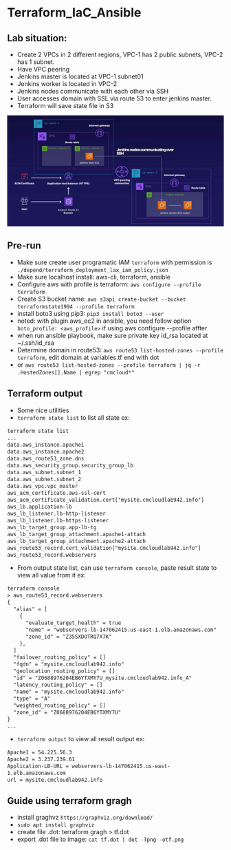# Terraform_IaC_Ansible
## Lab situation:
- Create 2 VPCs in 2 different regions, VPC-1 has 2 public subnets, VPC-2 has 1 subnet.
- Have VPC peering
- Jenkins master is located at VPC-1 subnet01
- Jenkins worker is located in VPC-2
- Jenkins nodes communicate with each other via SSH
- User accesses domain with SSL via route 53 to enter jenkins master.
- Terraform will save state file in S3

![alt text](./depend/picture.png "Diagram")

## Pre-run
- Make sure create user programatic IAM `terraform` with permission is `./depend/terraform_deployment_lax_iam_policy.json`
- Make sure localhost install: aws-cli, terraform, ansible
- Configure aws with profile is terraform: `aws configure --profile terraform`
- Create S3 bucket name: `aws s3api create-bucket --bucket terraformstate1994 --profile terraform` 
- install boto3 using pip3: `pip3 install boto3 --user`
- noted: with plugin aws_ec2 in ansible, you need follow option `boto_profile: <aws_profile>` if using aws configure --profile affter
- when run ansible playbook, make sure private key id_rsa located at ~/.ssh/id_rsa
- Determine domain in route53: `aws route53 list-hosted-zones --profile terraform`, edit domain at variables.tf end with dot
- or `aws route53 list-hosted-zones --profile terraform | jq -r .HostedZones[].Name | egrep "cmcloud*"`

## Terraform output
- Some nice utilities
- `terraform state list` to list all state
ex:
```
terraform state list
...
data.aws_instance.apache1
data.aws_instance.apache2
data.aws_route53_zone.dns
data.aws_security_group.security_group_lb
data.aws_subnet.subnet_1
data.aws_subnet.subnet_2
data.aws_vpc.vpc_master
aws_acm_certificate.aws-ssl-cert
aws_acm_certificate_validation.cert["mysite.cmcloudlab942.info"]
aws_lb.application-lb
aws_lb_listener.lb-http-listener
aws_lb_listener.lb-https-listener
aws_lb_target_group.app-lb-tg
aws_lb_target_group_attachment.apache1-attach
aws_lb_target_group_attachment.apache2-attach
aws_route53_record.cert_validation["mysite.cmcloudlab942.info"]
aws_route53_record.webservers
```
- From output state list, can use  `terraform console`, paste result state to view all value from it
ex:
```
terraform console
> aws_route53_record.webservers
{
  "alias" = [
    {
      "evaluate_target_health" = true
      "name" = "webservers-lb-147062415.us-east-1.elb.amazonaws.com"
      "zone_id" = "Z35SXDOTRQ7X7K"
    },
  ]
  "failover_routing_policy" = []
  "fqdn" = "mysite.cmcloudlab942.info"
  "geolocation_routing_policy" = []
  "id" = "Z0688976204EB6YTXMY7U_mysite.cmcloudlab942.info_A"
  "latency_routing_policy" = []
  "name" = "mysite.cmcloudlab942.info"
  "type" = "A"
  "weighted_routing_policy" = []
  "zone_id" = "Z0688976204EB6YTXMY7U"
}
...
```
- `terraform output` to view all result output
ex:
```
Apache1 = 54.225.56.3
Apache2 = 3.237.239.61
Application-LB-URL = webservers-lb-147062415.us-east-1.elb.amazonaws.com
url = mysite.cmcloudlab942.info
```
## Guide using terraform gragh
- install graghvz `https://graphviz.org/download/`
- `sudo apt install graphviz`
- create file .dot: terraform gragh > tf.dot
- export .dot file to image: `cat tf.dot | dot -Tpng -otf.png`